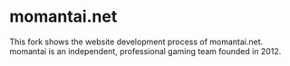 momantai.net
=========================

This fork shows the website development process of momantai.net. momantai is an independent, professional gaming team founded in 2012.
